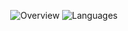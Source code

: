 <p align="center">
  <img src="https://github.com/LouisPeter/Github_stats/blob/master/generated/overview.svg#gh-dark-mode-only" alt="Overview"/>
  <img src="https://github.com/LouisPeter/Github_stats/blob/master/generated/languages.svg#gh-dark-mode-only" alt="Languages"/>
</p>
